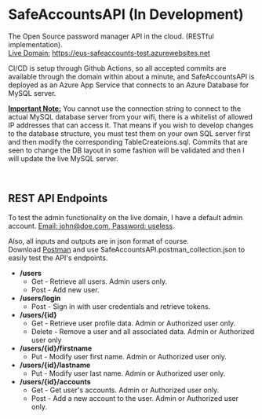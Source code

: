 # SafeAccountsAPI (In Development)
The Open Source password manager API in the cloud. (RESTful implementation).<br />
<ins>Live Domain:</ins> https://eus-safeaccounts-test.azurewebsites.net

CI/CD is setup through Github Actions, so all accepted commits are available through the domain within about a minute, and SafeAccountsAPI is deployed as an Azure App Service that connects to an Azure Database for MySQL server.

<ins>**Important Note:**</ins> You cannot use the connection string to connect to the actual MySQL database server from your wifi, there is a whitelist of allowed IP addresses that can access it. That means if you wish to develop changes to the database structure, you must test them on your own SQL server first and then modify the corresponding TableCreateions.sql. Commits that are seen to change the DB layout in some fashion will be validated and then I will update the live MySQL server.

&nbsp;

## REST API Endpoints

To test the admin functionality on the live domain, I have a default admin account. <ins>Email: john@doe.com, Password: useless</ins>.<br />

Also, all inputs and outputs are in json format of course. <br />
Download [Postman](https://www.postman.com/downloads/) and use SafeAccountsAPI.postman_collection.json to easily test the API's endpoints.

* **/users**
  * Get - Retrieve all users. Admin users only.
  * Post - Add new user.
* **/users/login**
  * Post - Sign in with user credentials and retrieve tokens.
* **/users/{id}**
  * Get - Retrieve user profile data. Admin or Authorized user only.
  * Delete - Remove a user and all associated data. Admin or Authorized user only
* **/users/{id}/firstname**
  * Put - Modify user first name. Admin or Authorized user only.
* **/users/{id}/lastname**
  * Put - Modify user last name. Admin or Authorized user only.
* **/users/{id}/accounts**
  * Get - Get user's accounts. Admin or Authorized user only.
  * Post - Add a new account to the user. Admin or Authorized user only.
